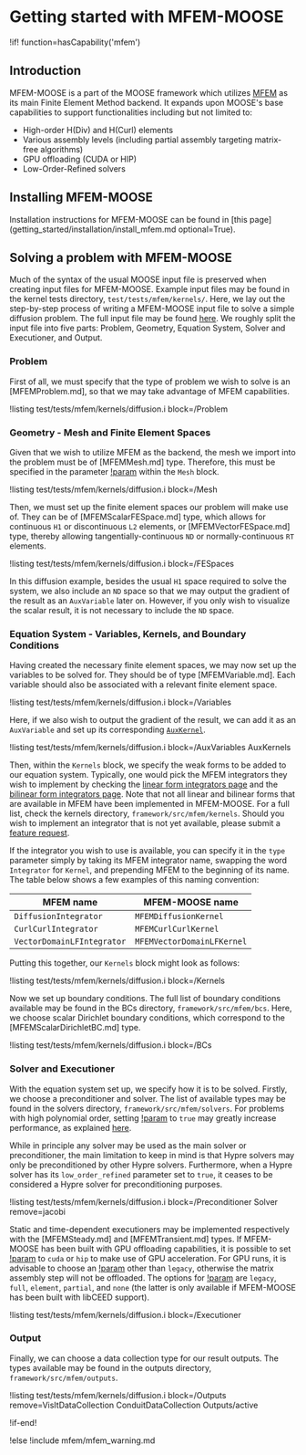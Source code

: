 # Getting started with MFEM-MOOSE

!if! function=hasCapability('mfem')

## Introduction

MFEM-MOOSE is a part of the MOOSE framework which utilizes [MFEM](https://mfem.org) as its main Finite Element Method backend. It expands upon MOOSE's base capabilities to support functionalities including but not limited to:

- High-order H(Div) and H(Curl) elements
- Various assembly levels (including partial assembly targeting matrix-free algorithms)
- GPU offloading (CUDA or HIP)
- Low-Order-Refined solvers


## Installing MFEM-MOOSE

Installation instructions for MFEM-MOOSE can be found in [this page](getting_started/installation/install_mfem.md optional=True).

## Solving a problem with MFEM-MOOSE

Much of the syntax of the usual MOOSE input file is preserved when creating input files for MFEM-MOOSE. Example input files may be found in the kernel tests directory, `test/tests/mfem/kernels/`. Here, we lay out the step-by-step process of writing a MFEM-MOOSE input file to solve a simple diffusion problem. The full input file may be found [here](/test/tests/mfem/kernels/diffusion.i). We roughly split the input file into five parts: Problem, Geometry, Equation System, Solver and Executioner, and Output.

### Problem

First of all, we must specify that the type of problem we wish to solve is an [MFEMProblem.md], so that we may take advantage of MFEM capabilities.

!listing test/tests/mfem/kernels/diffusion.i block=/Problem

### Geometry - Mesh and Finite Element Spaces

Given that we wish to utilize MFEM as the backend, the mesh we import into the problem must be of [MFEMMesh.md] type. Therefore, this must be specified in the parameter [!param](/Mesh/type) within the `Mesh` block.

!listing test/tests/mfem/kernels/diffusion.i block=/Mesh

Then, we must set up the finite element spaces our problem will make use of. They can be of [MFEMScalarFESpace.md] type, which allows for continuous `H1` or discontinuous `L2` elements, or [MFEMVectorFESpace.md] type, thereby allowing tangentially-continuous `ND` or normally-continuous `RT` elements.

!listing test/tests/mfem/kernels/diffusion.i block=/FESpaces

In this diffusion example, besides the usual `H1` space required to solve the system, we also include an `ND` space so that we may output the gradient of the result as an `AuxVariable` later on. However, if you only wish to visualize the scalar result, it is not necessary to include the `ND` space.

### Equation System - Variables, Kernels, and Boundary Conditions

Having created the necessary finite element spaces, we may now set up the variables to be solved for. They should be of type [MFEMVariable.md]. Each variable should also be associated with a relevant finite element space.

!listing test/tests/mfem/kernels/diffusion.i block=/Variables

Here, if we also wish to output the gradient of the result, we can add it as an `AuxVariable` and set up its corresponding [`AuxKernel`](MFEMAuxKernel.md).

!listing test/tests/mfem/kernels/diffusion.i block=/AuxVariables AuxKernels

Then, within the `Kernels` block, we specify the weak forms to be added to our equation system. Typically, one would pick the MFEM integrators they wish to implement by checking the [linear form integrators page](https://mfem.org/lininteg/) and the [bilinear form integrators page](https://mfem.org/bilininteg/). Note that not all linear and bilinear forms that are available in MFEM have been implemented in MFEM-MOOSE. For a full list, check the kernels directory, `framework/src/mfem/kernels`. Should you wish to implement an integrator that is not yet available, please submit a [feature request](https://github.com/idaholab/moose/issues/new?template=feature-request.yml).

If the integrator you wish to use is available, you can specify it in the `type` parameter simply by taking its MFEM integrator name, swapping the word `Integrator` for `Kernel`, and prepending MFEM to the beginning of its name. The table below shows a few examples of this naming convention:

| MFEM name      | MFEM-MOOSE name      |
| ------------- | ------------- |
| `DiffusionIntegrator` | `MFEMDiffusionKernel` |
| `CurlCurlIntegrator` | `MFEMCurlCurlKernel` |
| `VectorDomainLFIntegrator` | `MFEMVectorDomainLFKernel` |

Putting this together, our `Kernels` block might look as follows:

!listing test/tests/mfem/kernels/diffusion.i block=/Kernels

Now we set up boundary conditions. The full list of boundary conditions available may be found in the BCs directory, `framework/src/mfem/bcs`. Here, we choose scalar Dirichlet boundary conditions, which correspond to the [MFEMScalarDirichletBC.md] type.

!listing test/tests/mfem/kernels/diffusion.i block=/BCs

### Solver and Executioner

With the equation system set up, we specify how it is to be solved. Firstly, we choose a preconditioner and solver. The list of available types may be found in the solvers directory, `framework/src/mfem/solvers`. For problems with high polynomial order, setting [!param](/Solver/MFEMHypreGMRES/low_order_refined) to `true` may greatly increase performance, as explained [here](MFEMSolverBase.md).

While in principle any solver may be used as the main solver or preconditioner, the main limitation to keep in mind is that Hypre solvers may only be preconditioned by other Hypre solvers. Furthermore, when a Hypre solver has its `low_order_refined` parameter set to `true`, it ceases to be considered a Hypre solver for preconditioning purposes.

!listing test/tests/mfem/kernels/diffusion.i block=/Preconditioner Solver remove=jacobi

Static and time-dependent executioners may be implemented respectively with the [MFEMSteady.md] and [MFEMTransient.md] types. If MFEM-MOOSE has been built with GPU offloading capabilities, it is possible to set [!param](/Executioner/MFEMSteady/device) to `cuda` or `hip` to make use of GPU acceleration. For GPU runs, it is advisable to choose an [!param](/Executioner/MFEMSteady/assembly_level) other than `legacy`, otherwise the matrix assembly step will not be offloaded. The options for [!param](/Executioner/MFEMSteady/assembly_level) are `legacy`, `full`, `element`, `partial`, and `none` (the latter is only available if MFEM-MOOSE has been built with libCEED support).

!listing test/tests/mfem/kernels/diffusion.i block=/Executioner

### Output

Finally, we can choose a data collection type for our result outputs. The types available may be found in the outputs directory, `framework/src/mfem/outputs`.

!listing test/tests/mfem/kernels/diffusion.i block=/Outputs remove=VisItDataCollection ConduitDataCollection Outputs/active

!if-end!

!else
!include mfem/mfem_warning.md
